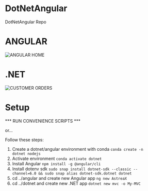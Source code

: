 # DotNetAngular
DotNetAngular Repo
 
# ANGULAR
![ANGULAR HOME](./asngular/angular-home.png?raw=true)

# .NET
![CUSTOMER ORDERS](./orders-screen.png?raw=true)

# Setup
*** RUN CONVENIENCE SCRIPTS ***

or...

Follow these steps:
1. Create a dotnet/angular environment with conda `conda create -n dotnet nodejs`
2. Activate environment `conda activate dotnet`
3. Install Angular `npm install -g @angular/cli`
4. Install dotenv sdk 
`sudo snap install dotnet-sdk --classic --channel=6.0 && sudo snap alias dotnet-sdk.dotnet dotnet`
5. cd ../angular and create new Angular app `ng new AstreaX`
6. cd ../dotnet and create new .NET app `dotnet new mvc -o My-MVC`
